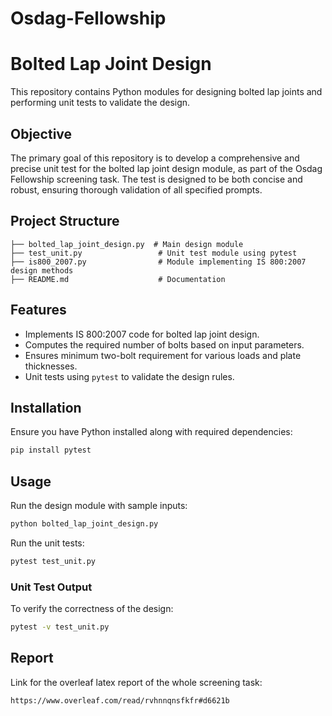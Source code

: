 # Osdag-Fellowship

# Bolted Lap Joint Design

This repository contains Python modules for designing bolted lap joints and performing unit tests to validate the design.

## Objective

The primary goal of this repository is to develop a comprehensive and precise unit test for the bolted lap joint design module, as part of the Osdag Fellowship screening task. The test is designed to be both concise and robust, ensuring thorough validation of all specified prompts.


## Project Structure

```
├── bolted_lap_joint_design.py  # Main design module
├── test_unit.py                 # Unit test module using pytest
├── is800_2007.py                # Module implementing IS 800:2007 design methods
├── README.md                    # Documentation
```

## Features
- Implements IS 800:2007 code for bolted lap joint design.
- Computes the required number of bolts based on input parameters.
- Ensures minimum two-bolt requirement for various loads and plate thicknesses.
- Unit tests using `pytest` to validate the design rules.

## Installation
Ensure you have Python installed along with required dependencies:
```sh
pip install pytest
```

## Usage
Run the design module with sample inputs:
```sh
python bolted_lap_joint_design.py
```

Run the unit tests:
```sh
pytest test_unit.py
```


### Unit Test Output
To verify the correctness of the design:
```sh
pytest -v test_unit.py
```


## Report

Link for the overleaf latex report of the whole screening task:

```sh
https://www.overleaf.com/read/rvhnnqnsfkfr#d6621b
```
